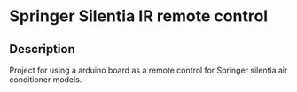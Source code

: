 # Springer Silentia IR remote control

## Description

Project for using a arduino board as a remote control for Springer silentia air conditioner models.
